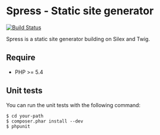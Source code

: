 Spress - Static site generator
==============================
[![Build Status](https://travis-ci.org/yosymfony/Spress.png?branch=master)](https://travis-ci.org/yosymfony/Spress)

Spress is a static site generator building on Silex and Twig.

Require
-------
* PHP >= 5.4

Unit tests
----------

You can run the unit tests with the following command:

    $ cd your-path
    $ composer.phar install --dev
    $ phpunit